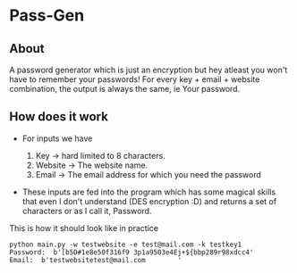 # Pass-Gen

## About

A password generator which is just an encryption but hey atleast you won't have to remember your passwords!
For every key + email + website combination, the output is always the same, ie Your password.

## How does it work
- For inputs we have
	1. Key -> hard limited to 8 characters.
	2. Website -> The website name.
	3. Email -> The email address for which you need the password

- These inputs are fed into the program which has some magical skills that even I don't understand (DES encryption :D) and returns a set of characters or as I call it, Password.

This is how it should look like in practice
```shell
python main.py -w testwebsite -e test@mail.com -k testkey1
Password:  b'[b5O#1e8e50f316f9 3p1a9503e4Ej+${bbp289r98xdcc4'
Email:  b'testwebsitetest@mail.com        '
```

